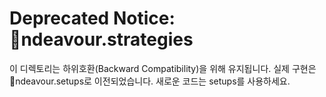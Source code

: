 # Deprecated Notice: ndeavour.strategies
이 디렉토리는 하위호환(Backward Compatibility)을 위해 유지됩니다.
실제 구현은 ndeavour.setups로 이전되었습니다. 새로운 코드는 setups를 사용하세요.
